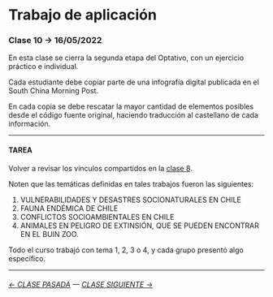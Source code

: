# Trabajo de aplicación

### Clase 10 → 16/05/2022

En esta clase se cierra la segunda etapa del Optativo, con un ejercicio práctico e individual. 

Cada estudiante debe copiar parte de una infografía digital publicada en el South China Morning Post. 

En cada copia se debe rescatar la mayor cantidad de elementos posibles desde el código fuente original, haciendo traducción al castellano de cada información.

- - - - - - - - - - - - - 

#### TAREA

Volver a revisar los vínculos compartidos en la [clase 8](https://github.com/profesorfaco/dno075-2022-1/tree/main/clase-08).

Noten que las temáticas definidas en tales trabajos fueron las siguientes:

1. VULNERABILIDADES Y DESASTRES SOCIONATURALES EN CHILE
2. FAUNA ENDÉMICA DE CHILE
3. CONFLICTOS SOCIOAMBIENTALES EN CHILE
4. ANIMALES EN PELIGRO DE EXTINSIÓN, QUE SE PUEDEN ENCONTRAR EN EL BUIN ZOO.

Todo el curso trabajó con tema 1, 2, 3 o 4, y cada grupo presentó algo específico.

- - - - - - - - - - - - -

###### [← CLASE PASADA](https://github.com/profesorfaco/dno075-2022-1/tree/main/clase-09) — [CLASE SIGUIENTE →](https://github.com/profesorfaco/dno075-2022-1/tree/main/clase-11) 

